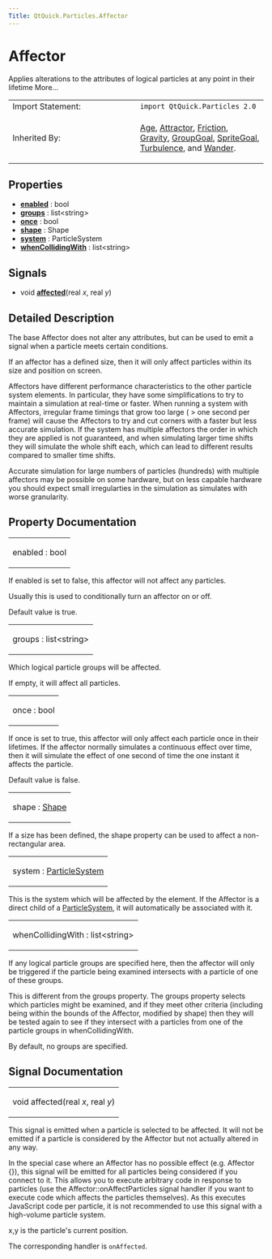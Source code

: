 ```yaml
---
Title: QtQuick.Particles.Affector
---
```

        
Affector
========

<span class="subtitle"></span>
Applies alterations to the attributes of logical particles at any point in their lifetime More...

<table>
<colgroup>
<col width="50%" />
<col width="50%" />
</colgroup>
<tbody>
<tr class="odd">
<td>Import Statement:</td>
<td><code>import QtQuick.Particles 2.0</code></td>
</tr>
<tr class="even">
<td>Inherited By:</td>
<td><p><a href="QtQuick.Particles.Age.md">Age</a>, <a href="QtQuick.Particles.Attractor.md">Attractor</a>, <a href="QtQuick.Particles.Friction.md">Friction</a>, <a href="QtQuick.Particles.Gravity.md">Gravity</a>, <a href="QtQuick.Particles.GroupGoal.md">GroupGoal</a>, <a href="QtQuick.Particles.SpriteGoal.md">SpriteGoal</a>, <a href="QtQuick.Particles.Turbulence.md">Turbulence</a>, and <a href="QtQuick.Particles.Wander.md">Wander</a>.</p></td>
</tr>
</tbody>
</table>

<span id="properties"></span>
Properties
----------

-   ****[enabled](#enabled-prop)**** : bool
-   ****[groups](#groups-prop)**** : list&lt;string&gt;
-   ****[once](#once-prop)**** : bool
-   ****[shape](#shape-prop)**** : Shape
-   ****[system](#system-prop)**** : ParticleSystem
-   ****[whenCollidingWith](#whenCollidingWith-prop)**** : list&lt;string&gt;

<span id="signals"></span>
Signals
-------

-   void ****[affected](#affected-signal)****(real *x*, real *y*)

<span id="details"></span>
Detailed Description
--------------------

The base Affector does not alter any attributes, but can be used to emit a signal when a particle meets certain conditions.

If an affector has a defined size, then it will only affect particles within its size and position on screen.

Affectors have different performance characteristics to the other particle system elements. In particular, they have some simplifications to try to maintain a simulation at real-time or faster. When running a system with Affectors, irregular frame timings that grow too large ( &gt; one second per frame) will cause the Affectors to try and cut corners with a faster but less accurate simulation. If the system has multiple affectors the order in which they are applied is not guaranteed, and when simulating larger time shifts they will simulate the whole shift each, which can lead to different results compared to smaller time shifts.

Accurate simulation for large numbers of particles (hundreds) with multiple affectors may be possible on some hardware, but on less capable hardware you should expect small irregularties in the simulation as simulates with worse granularity.

Property Documentation
----------------------

<table>
<colgroup>
<col width="100%" />
</colgroup>
<tbody>
<tr class="odd">
<td><p><span id="enabled-prop"></span><span class="name">enabled</span> : <span class="type">bool</span></p></td>
</tr>
</tbody>
</table>

If enabled is set to false, this affector will not affect any particles.

Usually this is used to conditionally turn an affector on or off.

Default value is true.

<table>
<colgroup>
<col width="100%" />
</colgroup>
<tbody>
<tr class="odd">
<td><p><span id="groups-prop"></span><span class="name">groups</span> : <span class="type">list</span>&lt;<span class="type">string</span>&gt;</p></td>
</tr>
</tbody>
</table>

Which logical particle groups will be affected.

If empty, it will affect all particles.

<table>
<colgroup>
<col width="100%" />
</colgroup>
<tbody>
<tr class="odd">
<td><p><span id="once-prop"></span><span class="name">once</span> : <span class="type">bool</span></p></td>
</tr>
</tbody>
</table>

If once is set to true, this affector will only affect each particle once in their lifetimes. If the affector normally simulates a continuous effect over time, then it will simulate the effect of one second of time the one instant it affects the particle.

Default value is false.

<table>
<colgroup>
<col width="100%" />
</colgroup>
<tbody>
<tr class="odd">
<td><p><span id="shape-prop"></span><span class="name">shape</span> : <span class="type"><a href="QtQuick.Particles.Shape.md">Shape</a></span></p></td>
</tr>
</tbody>
</table>

If a size has been defined, the shape property can be used to affect a non-rectangular area.

<table>
<colgroup>
<col width="100%" />
</colgroup>
<tbody>
<tr class="odd">
<td><p><span id="system-prop"></span><span class="name">system</span> : <span class="type"><a href="QtQuick.Particles.ParticleSystem.md">ParticleSystem</a></span></p></td>
</tr>
</tbody>
</table>

This is the system which will be affected by the element. If the Affector is a direct child of a [ParticleSystem](../QtQuick.Particles.ParticleSystem.md), it will automatically be associated with it.

<table>
<colgroup>
<col width="100%" />
</colgroup>
<tbody>
<tr class="odd">
<td><p><span id="whenCollidingWith-prop"></span><span class="name">whenCollidingWith</span> : <span class="type">list</span>&lt;<span class="type">string</span>&gt;</p></td>
</tr>
</tbody>
</table>

If any logical particle groups are specified here, then the affector will only be triggered if the particle being examined intersects with a particle of one of these groups.

This is different from the groups property. The groups property selects which particles might be examined, and if they meet other criteria (including being within the bounds of the Affector, modified by shape) then they will be tested again to see if they intersect with a particles from one of the particle groups in whenCollidingWith.

By default, no groups are specified.

Signal Documentation
--------------------

<table>
<colgroup>
<col width="100%" />
</colgroup>
<tbody>
<tr class="odd">
<td><p><span id="affected-signal"></span><span class="type">void</span> <span class="name">affected</span>(<span class="type">real</span> <em>x</em>, <span class="type">real</span> <em>y</em>)</p></td>
</tr>
</tbody>
</table>

This signal is emitted when a particle is selected to be affected. It will not be emitted if a particle is considered by the Affector but not actually altered in any way.

In the special case where an Affector has no possible effect (e.g. Affector {}), this signal will be emitted for all particles being considered if you connect to it. This allows you to execute arbitrary code in response to particles (use the Affector::onAffectParticles signal handler if you want to execute code which affects the particles themselves). As this executes JavaScript code per particle, it is not recommended to use this signal with a high-volume particle system.

x,y is the particle's current position.

The corresponding handler is `onAffected`.

